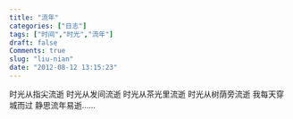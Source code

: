 ```yaml
---
title: "流年"
categories: ["日志"]
tags: ["时间","时光","流年"]
draft: false
Comments: true
slug: "liu-nian"
date: "2012-08-12 13:15:23"
---
```


时光从指尖流逝
时光从发间流逝
时光从茶光里流逝
时光从树荫旁流逝
我每天穿城而过
静思流年易逝……

